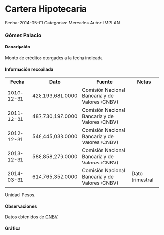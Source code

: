 Cartera Hipotecaria
=====

Fecha: 2014-05-01
Categorías: Mercados
Autor: IMPLAN

### Gómez Palacio

#### Descripción

Monto de créditos otorgados a la fecha indicada.

#### Información recopilada

<table class="table table-hover table-bordered">
  <tr><th>Fecha</th><th>Dato</th><th>Fuente</th><th>Notas</th></tr>
  <tr><td>2010-12-31</td><td>428,193,681.0000</td><td>Comisión Nacional Bancaria y de Valores (CNBV)</td><td></td></tr>
  <tr><td>2011-12-31</td><td>487,730,197.0000</td><td>Comisión Nacional Bancaria y de Valores (CNBV)</td><td></td></tr>
  <tr><td>2012-12-31</td><td>549,445,038.0000</td><td>Comisión Nacional Bancaria y de Valores (CNBV)</td><td></td></tr>
  <tr><td>2013-12-31</td><td>588,858,276.0000</td><td>Comisión Nacional Bancaria y de Valores (CNBV)</td><td></td></tr>
  <tr><td>2014-03-31</td><td>614,765,352.0000</td><td>Comisión Nacional Bancaria y de Valores (CNBV)</td><td>Dato trimestral</td></tr>
</table>

Unidad: Pesos.

#### Observaciones

Datos obtenidos de [CNBV](http://portafoliodeinformacion.cnbv.gob.mx/bm1/Paginas/carteravivienda.aspx)

#### Gráfica

<div id="Morriswauusyvq" class="grafica"></div>
  <!-- JAVASCRIPT DE LA GRAFICA EN Morriswauusyvq -->
  <script>
  new Morris.Line({
    element: 'Morriswauusyvq',
    data: [
      { fecha: '2010-12-31', dato: 428193681.0000 },
      { fecha: '2011-12-31', dato: 487730197.0000 },
      { fecha: '2012-12-31', dato: 549445038.0000 },
      { fecha: '2013-12-31', dato: 588858276.0000 },
      { fecha: '2014-03-31', dato: 614765352.0000 }
    ],
    xkey: 'fecha',
    ykeys: ['dato'],
    labels: ['Dato']
  });
  </script>

